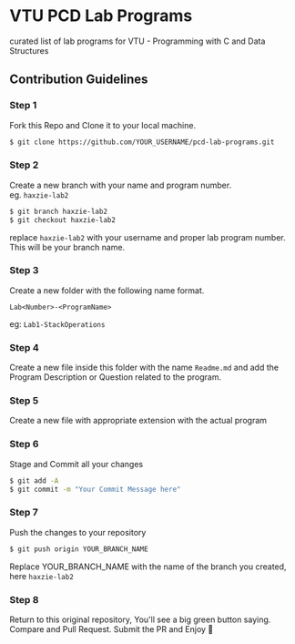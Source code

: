 # VTU PCD Lab Programs
curated list of lab programs for VTU - Programming with C and Data Structures

## Contribution Guidelines
### Step 1
Fork this Repo and Clone it to your local machine.
```sh
$ git clone https://github.com/YOUR_USERNAME/pcd-lab-programs.git
```
### Step 2
Create a new branch with your name and program number.  
eg. ```haxzie-lab2```
```sh
$ git branch haxzie-lab2
$ git checkout haxzie-lab2
```
replace `haxzie-lab2` with your username and proper lab program number. This will be your branch name.

### Step 3
Create a new folder with the following name format.
```
Lab<Number>-<ProgramName>
```
eg: ```Lab1-StackOperations```
### Step 4
Create a new file inside this folder with the name `Readme.md` and add the Program Description or Question related to the program.
### Step 5
Create a new file with appropriate extension with the actual program
### Step 6
Stage and Commit all your changes
```sh
$ git add -A
$ git commit -m "Your Commit Message here"
```
### Step 7
Push the changes to your repository
```sh
$ git push origin YOUR_BRANCH_NAME
```
Replace YOUR_BRANCH_NAME with the name of the branch you created, here `haxzie-lab2`
### Step 8
Return to this original repository, You'll see a big green button saying. Compare and Pull Request. Submit the PR and Enjoy :tada:

